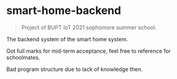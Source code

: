 # smart-home-backend

> Project of BUPT IoT 2021 sophomore summer school.

The backend system of the smart home system.

Got full marks for mid-term acceptance, feel free to reference for schoolmates.

Bad program structure due to lack of knowledge then.
